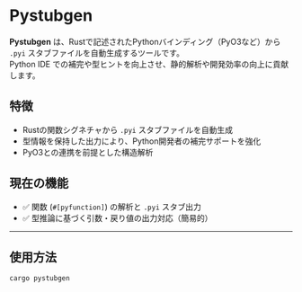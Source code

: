 # Pystubgen

**Pystubgen** は、Rustで記述されたPythonバインディング（PyO3など）から `.pyi` スタブファイルを自動生成するツールです。  
Python IDE での補完や型ヒントを向上させ、静的解析や開発効率の向上に貢献します。

## 特徴

- Rustの関数シグネチャから `.pyi` スタブファイルを自動生成
- 型情報を保持した出力により、Python開発者の補完サポートを強化
- PyO3との連携を前提とした構造解析

## 現在の機能

- ✅ 関数 (`#[pyfunction]`) の解析と `.pyi` スタブ出力
- ✅ 型推論に基づく引数・戻り値の出力対応（簡易的）

---

## 使用方法

```bash
cargo pystubgen
